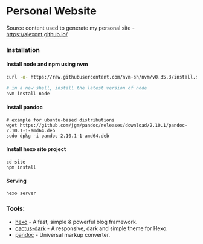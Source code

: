# Personal Website

Source content used to generate my personal site - https://alexpnt.github.io/

### Installation

#### Install node and npm using nvm

```bash
curl -o- https://raw.githubusercontent.com/nvm-sh/nvm/v0.35.3/install.sh | bash

# in a new shell, install the latest version of node
nvm install node
```

#### Install pandoc

```
# example for ubuntu-based distributions
wget https://github.com/jgm/pandoc/releases/download/2.10.1/pandoc-2.10.1-1-amd64.deb
sudo dpkg -i pandoc-2.10.1-1-amd64.deb
```

#### Install hexo site project

```
cd site
npm install
```

#### Serving
```
hexo server
```
### Tools:

* [hexo](https://hexo.io/) - A fast, simple & powerful blog framework.
* [cactus-dark](https://github.com/probberechts/cactus-dark) - A responsive, dark and simple theme for Hexo. 
* [pandoc](https://github.com/jgm/pandoc) - Universal markup converter. 